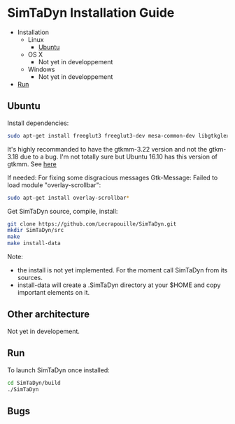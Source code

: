 # SimTaDyn Installation Guide

- Installation
  - Linux
    - [Ubuntu](#ubuntu)
  - OS X
    - Not yet in developpement
  - Windows
    - Not yet in developpement
- [Run](#run)

## Ubuntu

Install dependencies:
```sh
sudo apt-get install freeglut3 freeglut3-dev mesa-common-dev libgtkglextmm-x11-1.2-dev libgtkmm-2.4-dev libgtksourceviewmm-3.0-dev libglu1-mesa-dev libglew-dev libcppunit-dev gcovr
```

It's highly recommanded to have the gtkmm-3.22 version and not the gtkm-3.18 due to a bug.
I'm not totally sure but Ubuntu 16.10 has this version of gtkmm.
See [here](https://github.com/Lecrapouille/SimTaDyn/blob/master/doc/Bugs.md)

If needed:
For fixing some disgracious messages Gtk-Message: Failed to load module "overlay-scrollbar":
```sh
sudo apt-get install overlay-scrollbar*
```

Get SimTaDyn source, compile, install:
```sh
git clone https://github.com/Lecrapouille/SimTaDyn.git
mkdir SimTaDyn/src
make
make install-data
```

Note:
* the install is not yet implemented. For the moment call SimTaDyn from its sources.
* install-data will create a .SimTaDyn directory at your $HOME and copy important elements on it.

## Other architecture

Not yet in developement.

## Run

To launch SimTaDyn once installed:
```sh
cd SimTaDyn/build
./SimTaDyn
```

## Bugs
